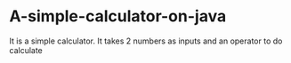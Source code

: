 # A-simple-calculator-on-java
It is a simple calculator. It takes 2 numbers as inputs and an operator to do calculate 
